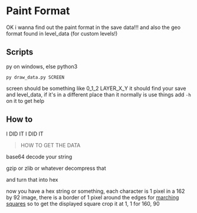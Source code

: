 # Paint Format

OK i wanna find out the paint format in the save data!!!
and also the geo format found in level_data (for custom levels!)

## Scripts

py on windows, else python3

`py draw_data.py SCREEN`

screen should be something like 0_1_2
LAYER_X_Y
it should find your save and level_data,
if it's in a different place than it normally is
use things
add `-h` on it to get help


## How to

I DID IT I DID IT

> HOW TO GET THE DATA

base64 decode your string

gzip or zlib or whatever decompress that

and turn that into hex

now you have a hex string or something, each character is 1 pixel in a 162 by 92 image, there is a border of 1 pixel around the edges for [marching squares](https://www.yoyogames.com/en/blog/how-painting-works-in-chicory-a-colorful-tale) so to get the displayed square crop it at 1, 1 for 160, 90